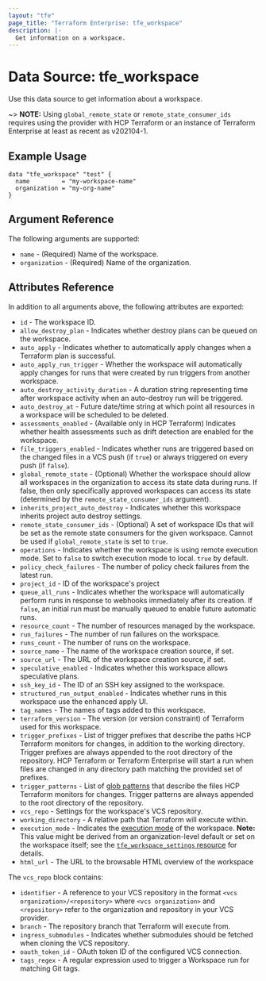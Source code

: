 ```yaml
---
layout: "tfe"
page_title: "Terraform Enterprise: tfe_workspace"
description: |-
  Get information on a workspace.
---
```


# Data Source: tfe_workspace

Use this data source to get information about a workspace.

~> **NOTE:** Using `global_remote_state` or `remote_state_consumer_ids` requires using the provider with HCP Terraform or an instance of Terraform Enterprise at least as recent as v202104-1.

## Example Usage

```hcl
data "tfe_workspace" "test" {
  name         = "my-workspace-name"
  organization = "my-org-name"
}
```

## Argument Reference

The following arguments are supported:

* `name` - (Required) Name of the workspace.
* `organization` - (Required) Name of the organization.

## Attributes Reference

In addition to all arguments above, the following attributes are exported:

* `id` - The workspace ID.
* `allow_destroy_plan` - Indicates whether destroy plans can be queued on the workspace.
* `auto_apply` - Indicates whether to automatically apply changes when a Terraform plan is successful.
* `auto_apply_run_trigger` - Whether the workspace will automatically apply changes for runs that were created by run triggers from another workspace.
* `auto_destroy_activity_duration` - A duration string representing time after workspace activity when an auto-destroy run will be triggered.
* `auto_destroy_at` - Future date/time string at which point all resources in a workspace will be scheduled to be deleted.
* `assessments_enabled` - (Available only in HCP Terraform) Indicates whether health assessments such as drift detection are enabled for the workspace.
* `file_triggers_enabled` - Indicates whether runs are triggered based on the changed files in a VCS push (if `true`) or always triggered on every push (if `false`).
* `global_remote_state` - (Optional) Whether the workspace should allow all workspaces in the organization to access its state data during runs. If false, then only specifically approved workspaces can access its state (determined by the `remote_state_consumer_ids` argument).
* `inherits_project_auto_destroy` - Indicates whether this workspace inherits project auto destroy settings.
* `remote_state_consumer_ids` - (Optional) A set of workspace IDs that will be set as the remote state consumers for the given workspace. Cannot be used if `global_remote_state` is set to `true`.
* `operations` - Indicates whether the workspace is using remote execution mode. Set to `false` to switch execution mode to local. `true` by default.
* `policy_check_failures` - The number of policy check failures from the latest run.
* `project_id` - ID of the workspace's project
* `queue_all_runs` - Indicates whether the workspace will automatically perform runs
  in response to webhooks immediately after its creation. If `false`, an initial run must
  be manually queued to enable future automatic runs.
* `resource_count` - The number of resources managed by the workspace.
* `run_failures` - The number of run failures on the workspace.
* `runs_count` - The number of runs on the workspace.
* `source_name` - The name of the workspace creation source, if set.
* `source_url` - The URL of the workspace creation source, if set.
* `speculative_enabled` - Indicates whether this workspace allows speculative plans.
* `ssh_key_id` - The ID of an SSH key assigned to the workspace.
* `structured_run_output_enabled` - Indicates whether runs in this workspace use the enhanced apply UI.
* `tag_names` - The names of tags added to this workspace.
* `terraform_version` - The version (or version constraint) of Terraform used for this workspace.
* `trigger_prefixes` - List of trigger prefixes that describe the paths HCP Terraform monitors for changes, in addition to the working directory. Trigger prefixes are always appended to the root directory of the repository.
  HCP Terraform or Terraform Enterprise will start a run when files are changed in any directory path matching the provided set of prefixes.
* `trigger_patterns` - List of [glob patterns](https://developer.hashicorp.com/terraform/cloud-docs/workspaces/settings/vcs#glob-patterns-for-automatic-run-triggering) that describe the files HCP Terraform monitors for changes. Trigger patterns are always appended to the root directory of the repository.
* `vcs_repo` - Settings for the workspace's VCS repository.
* `working_directory` - A relative path that Terraform will execute within.
* `execution_mode` - Indicates the [execution mode](https://developer.hashicorp.com/terraform/cloud-docs/workspaces/settings#execution-mode) of the workspace. **Note:** This value might be derived from an organization-level default or set on the workspace itself; see the [`tfe_workspace_settings` resource](tfe_workspace_settings) for details.
* `html_url` - The URL to the browsable HTML overview of the workspace


The `vcs_repo` block contains:

* `identifier` - A reference to your VCS repository in the format `<vcs organization>/<repository>`
  where `<vcs organization>` and `<repository>` refer to the organization and repository in your VCS
  provider.
* `branch` - The repository branch that Terraform will execute from.
* `ingress_submodules` - Indicates whether submodules should be fetched when
  cloning the VCS repository.
* `oauth_token_id` - OAuth token ID of the configured VCS connection.
* `tags_regex` - A regular expression used to trigger a Workspace run for matching Git tags.
